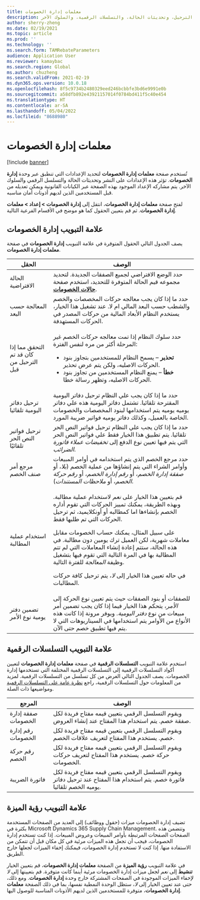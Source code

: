 ```yaml
---
title: معلمات إدارة الخصومات
description: يصف هذا الموضوع صفحه معلمات أداره الخصومات. تحتوي هذه الصفحة علي إعدادات تؤثر علي الترحيل، وتحديثات الحالة، والتسلسلات الرقمية، والسلوك الآخر.
author: sherry-zheng
ms.date: 02/19/2021
ms.topic: article
ms.prod: ''
ms.technology: ''
ms.search.form: TAMRebateParameters
audience: Application User
ms.reviewer: kamaybac
ms.search.region: Global
ms.author: chuzheng
ms.search.validFrom: 2021-02-19
ms.dyn365.ops.version: 10.0.18
ms.openlocfilehash: 8f5c9734b2480329eed246bcbbfe3bd6e9991e0b
ms.sourcegitcommit: a58dfb892e43921157014f0784bd411f5c40e454
ms.translationtype: HT
ms.contentlocale: ar-SA
ms.lasthandoff: 05/04/2022
ms.locfileid: "8688980"
---
```

# <a name="rebate-management-parameters"></a>معلمات إدارة الخصومات

[!include [banner](../includes/banner.md)]

تُستخدم صفحة **معلمات إدارة الخصومات** لتحديد الإعدادات التي تنطبق عبر وحدة **إدارة الخصومات**. تؤثر هذه الإعدادات على النشر وتحديثات الحالة والتسلسل الرقمي والسلوك الآخر. يتم مشاركه الإعداد الموجود بهذه الصفحة عبر الكيانات القانونية ويمكن تعديله من قبل المستخدمين الذين لديهم أذونات أمان مناسبه.

لفتح صفحة **معلمات إدارة الخصومات**، انتقل إلى **إدارة الخصومات \> إعداد \> معلمات إدارة الخصومات**. ثم قم بتعيين الحقول كما هو موضح في الأقسام الفرعية التالية.

## <a name="rebate-management-tab"></a>علامة التبويب إدارة الخصومات

يصف الجدول التالي الحقول المتوفرة في علامة التبويب **إدارة الخصومات** في صفحة **معلمات إدارة الخصومات**.

| الحقل | الوصف |
|---|---|
| الحالة الافتراضية | حدد الوضع الافتراضي لجميع الصفقات الجديدة. لتحديد مجموعه قيم الحالة المتوفرة للتحديد، استخدم صفحة [**حالات الخصومات**](rebate-statuses.md). |
| المعالجة حسب البعد | حدد ما إذا كان يجب معالجه حركات المخصصات والخصم والشطب حسب البعد المالي ام لا. عند تشغيل هذا الخيار، يستخدم النظام الأبعاد المالية من حركات المصدر في الحركات المستهدفة. |
| التحقق مما إذا كان قد تم الترحيل من قبل | <p>حدد سلوك النظام إذا تمت معالجه حركات الخصم غير المرحلة أكثر من مره لنفس الفترة:</p><ul><li>**تحذير** – يسمح النظام للمستخدمين بتجاوز بنود الحركات الاصليه، ولكن يتم عرض تحذير.</li><li>**خطأ** – يمنع النظام المستخدمين من تجاوز بنود الحركات الاصليه، وتظهر رسالة خطا. |
| ترحيل دفاتر اليومية تلقائيا | حدد ما إذا كان يجب علي النظام ترحيل دفاتر اليومية المقترحة تلقائيا. تشتمل دفاتر اليومية هذه علي دفاتر يوميه يوميه يتم استخدامها لبنود المخصصات والخصومات الخاصة بالعميل، وكذلك دفاتر يوميه فواتير ضريبة المورد. |
| ترحيل فواتير النص الحر تلقائيًا | حدد ما إذا كان يجب علي النظام ترحيل فواتير النص الحر تلقائيا. يتم تطبيق هذا الخيار فقط علي فواتير النص الحر التي يتم فيها تعيين نوع الدفع إلى *تخفيضات عملاء فاتورة الضرائب*. |
| مرجع أمر صنف الخصم | حدد مرجع الخصم الذي يتم استخدامه في أوامر المبيعات وأوامر الشراء التي يتم إنشاؤها من عملية الخصم (*بلا*، أو *صفقة إدارة الخصم*، أو *رقم إدارة الخصم*، أو *رقم حركة الخصم*، أو *ملاحظات المستندات*). |
| استخدام عملية المطالبة | <p>قم بتعيين هذا الخيار على *نعم* لاستخدام عملية مطالبة. وبهذه الطريقة، يمكنك تمييز الحركات التي تقوم أداره الخصم بإنشاءها اما كمطالبه أو أونكلايميد، ثم ترحيل الحركات التي تم طلبها فقط.</p><p>على سبيل المثال، يمكنك حساب الخصومات مقابل معاملات شهرية، لكن العميل ترك يومين دون مطالبة. في هذه الحالة، ستتم إعادة إنشاء المعاملات التي لم تتم المطالبة بها في المرة التالية التي تقوم فيها بتشغيل وظيفة *المعالجة* للفترة التالية.</p><p>في حاله تعيين هذا الخيار إلى *لا*، يتم ترحيل كافة حركات المطالبات.</p> |
| تضمين دفتر يومية نوع الأمر | للصفقات أو بنود الصفقات حيث يتم تعيين نوع الحركة إلى *الأمر*، يتحكم هذا الخيار فيما إذا كان يجب تضمين أمر مبيعات من نوع *دفتر اليومية*. ويوفر مرونة إذا كانت هذه الأنواع من الأوامر يتم استخدامها في السيناريوهات التي لا يتم فيها تطبيق خصم حتى الآن. |

## <a name="number-sequences-tab"></a>علامة التبويب التسلسلات الرقمية

استخدم علامة التبويب **التسلسلات الرقمية** في صفحة **معلمات إدارة الخصومات** لتعيين أكواد التسلسلات الرقمية إلى التسلسلات الرقمية المختلفة التي تستخدمها إدارة الخصومات. يصف الجدول التالي الغرض من كل تسلسل من التسلسلات الرقمية. لمزيد من المعلومات حول التسلسلات الرقمية، راجع [نظرة عامة على التسلسلات الرقمية](../../fin-ops-core/fin-ops/organization-administration/number-sequence-overview.md) ومواضيعها ذات الصلة.

| المرجع | الوصف |
|---|---|
| صفقة إدارة الخصومات | ويقوم التسلسل الرقمي بتعيين قيمه مفتاح فريدة لكل صفقة خصم. يتم استخدام هذا المفتاح عند إنشاء العروض. |
| رقم إدارة الخصومات | ويقوم التسلسل الرقمي بتعيين قيمه مفتاح فريدة لكل خصم. يستخدم هذا المفتاح لتعريف علاقات الخصم. |
| رقم حركة الخصم | ويقوم التسلسل الرقمي بتعيين قيمه مفتاح فريدة لكل حركة خصم. يستخدم هذا المفتاح لتعريف حركات الخصومات. |
| فاتورة الضريبة | ويقوم التسلسل الرقمي بتعيين قيمه مفتاح فريدة لكل فاتورة خصم. يتم استخدام هذا المفتاح عند ترحيل دفاتر يوميه الخصم تلقائيا. |

## <a name="feature-visibility-tab"></a>علامة التبويب رؤية الميزة

تضيف إدارة الخصومات ميزات (حقول ووظائف) إلى العديد من الصفحات المستخدمة بكثرة في Microsoft Dynamics 365 Supply Chain Management. وتتضمن هذه الصفحات الصفحات المرتبطة بأوامر المبيعات وعروض المبيعات. إذا كنت تستخدم إدارة الخصومات، فيجب أن تجعل هذه الميزات مرئية في كل مكان قبل أن تتمكن من الاستفادة منها. إذا كنت لا تستخدم إدارة الخصومات، فيمكنك إخفاء الميزات لجعلها خارج الطريق.

في علامة التبويب **رؤية الميزة** من الصفحة **معلمات إدارة الخصومات**، قم بتعيين الخيار **تنشيط** إلى *نعم* لجعل ميزات إدارة الخصومات مرئية أينما كانت متوفرة. قم بتعيينها إلى *لا* لإخفاء الميزات الموجودة في الصفحات المشتركة خارج وحدة **إدارة الخصومات**. ومع ذلك، حتى عند تعيين الخيار إلى *لا*، ستظل الوحدة النمطية نفسها، بما في ذلك الصفحة **معلمات إدارة الخصومات**، متوفرة للمستخدمين الذين لديهم الأذونات المناسبة للوصول اليها.
